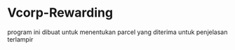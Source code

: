 # Vcorp-Rewarding
program ini dibuat untuk menentukan parcel yang diterima untuk penjelasan terlampir
